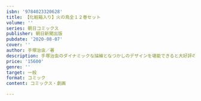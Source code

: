 ```yaml
---
isbn: '9784023320628'
title: 【化粧箱入り】火の鳥全１２巻セット
volume: ''
series: 朝日コミックス
publisher: 朝日新聞出版
pubdate: '2020-08-07'
cover: ''
author: 手塚治虫／著
description: 手塚治虫のダイナミックな描線となつかしのデザインを堪能できると大好評の『火の鳥』大判サイズを化粧箱入りで販売。12作まとめてお楽しみください。
price: '15600'
genre: ''
target: 一般
format: コミック
content: コミックス・劇画

---
```

